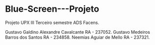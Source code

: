 # Blue-Screen---Projeto

Projeto UPX III Terceiro semestre ADS Facens.

Gustavo Galdino Alexandre Cavalcante RA - 237052.
Gustavo Medeiros Barros dos Santos RA - 234858.
Neemias Aguiar de Mello RA - 237321.
